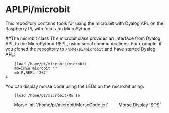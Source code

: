 # APLPi/microbit
This repository contains tools for using the micro:bit with Dyalog APL
on the Raspberry Pi, with focus on MicroPython.

##The microbit class
The microbit class provides an interface from Dyalog APL to the MicroPython
REPL, using serial communications. For example, if you cloned the
repository to `/home/pi/microbit` and have started Dyalog APL:

        ]load /home/pi/microbit/microbit    
        mb←⎕NEW microbit ''
        mb.PyREPL '2+2'
    4

You can display morse code using the LEDs on the micro:bit using:

        ]load /home/pi/microbit/Morse
        Morse.Init '/home/pi/microbit/MorseCode.txt'
        Morse.Display 'SOS'
